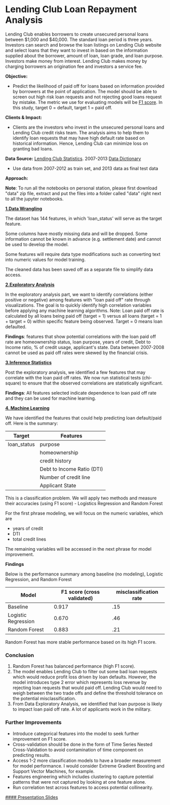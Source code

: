 # Lending Club Loan Repayment Analysis


Lending Club enables borrowers to create unsecured personal loans between $1,000 and $40,000. The standard loan period is three years. Investors can search and browse the loan listings on Lending Club website and select loans that they want to invest in based on the information supplied about the borrower, amount of loan, loan grade, and loan purpose. Investors make money from interest. Lending Club makes money by charging borrowers an origination fee and investors a service fee.

**Objective:** 
- Predict the likelihood of paid off for loans based on information provided by borrowers at the point of application. The model should be able to screen out high risk loan requests and not rejecting good loans request by mistake. The metric we use for evaluating models will be [F1 score](https://en.wikipedia.org/wiki/F1_score). In this study, target 0 = default, target 1 = paid off.


**Clients & Impact:** 
- Clients are the investors who invest in the unsecured personal loans and Lending Club credit risks team. The analysis aims to help them to identify loan requests that may have high default rate based on historical information. Hence, Lending Club can minimize loss on granting bad loans.

**Data Source:** [Lending Club Statistics](https://www.lendingclub.com/info/download-data.action). 2007-2013 [Data Dictionary](https://github.com/sittingman/lending_repayment/blob/master/data_dict.ipynb)
- Use data from 2007-2012 as train set, and 2013 data as final test data

**Approach:**


**Note**: To run all the notebooks on personal station, please first download "data" zip file, extract and put the files into a folder called "data" right next to all the jupyter notebooks.

[**1.Data Wrangling**](https://github.com/sittingman/lending_repayment/blob/master/data_wrangling.ipynb)

The dataset has 144 features, in which 'loan_status' will serve as the target feature.

Some columns have mostly missing data and will be dropped. Some information cannot be known in advance (e.g. settlement date) and cannot be used to develop the model.

Some features will require data type modifications such as converting text into numeric values for model training.

The cleaned data has been saved off as a separate file to simplify data access.



[**2.Exploratory Analysis**](https://github.com/sittingman/lending_repayment/blob/master/data_exploratory.ipynb)

In the exploratory analysis part, we want to identify correlations (either positive or negative) among features with "loan paid off" rate through visualizations. The goal is to quickly identify high correlation variables before applying any machine learning algorithms. Note: Loan paid off rate is calculated by all loans being paid off (target = 1) versus all loans (target = 1 + target = 0) within specific feature being observed. Target = 0 means loan defaulted.

**Findings**: features that show potential correlations with the loan paid off rate are homeownership status, loan purpose, years of credit, Debt to Income ratio, % of credit usage, applicant's state. Data between 2007-2008 cannot be used as paid off rates were skewed by the financial crisis.

[**3.Inference Statistics**](https://github.com/sittingman/lending_repayment/blob/master/inference_stat.ipynb)

Post the exploratory analysis, we identified a few features that may correlate with the loan paid off rates. We now run statistical tests (chi-square) to ensure that the observed correlations are statistically significant.

**Findings**: All features selected indicate dependence to loan paid off rate and they can be used for machine learning.

[**4. Machine Learning**](https://github.com/sittingman/lending_repayment/blob/master/machine_learning.ipynb)

We have identified the features that could help predicting loan default/paid off.
Here is the summary:

| Target | Features |
| ------ | -------- |
|loan_status| purpose |
|           | homeownership|
|           | credit history |
|           | Debt to Income Ratio (DTI)|
|           | Number of credit line |
|           | Applicant State |


This is a classification problem. We will apply two methods and measure their accuracies (using F1 score) - Logistics Regression and Random Forest

For the first phrase modeling, we will focus on the numeric variables, which are 
- years of credit
- DTI
- total credit lines

The remaining variables will be accessed in the next phrase for model improvement.

**Findings**

Below is the performance summary among baseline (no modeling), Logistic Regression, and Random Forest

|Model | F1 score (cross validated)| misclassification rate |
|----- | -------|------|
|Baseline | 0.917| .15 |
|Logistic Regression | 0.670 | .46 |
|Random Forest | 0.883 | .21 |

Random Forest has more stable performance based on its high F1 score.

### Conclusion

1. Random Forest has balanced performance (high F1 score). 
2. The model enables Lending Club to filter out some bad loan requests which would reduce profit loss driven by loan defaults. However, the model introduces type 2 error which represents loss revenue by rejecting loan requests that would paid off. Lending Club would need to weigh between the two trade offs and define the threshold tolerance on the potential misclassification. 
2. From Data Exploratory Analysis, we identified that loan purpose is likely to impact loan paid off rate. A lot of applicants work in the military.

### Further Improvements

- Introduce categorical features into the model to seek further improvement on F1 score.
- Cross-validation should be done in the form of Time Series Nested Cross-Validation to avoid contamination of time component on predicting results.
- Access 1-2 more classification models to have a broader measurement for model performance. I would consider Extreme Gradient Boosting and Support Vector Machines, for example.
- Features engineering which includes clustering to capture potential patterns that were not captured by looking at one feature alone.
- Run correlation test across features to access potential collinearity.


[#### Presentation Slides](https://github.com/sittingman/lending_repayment/blob/master/Loan_repayment.pdf)
